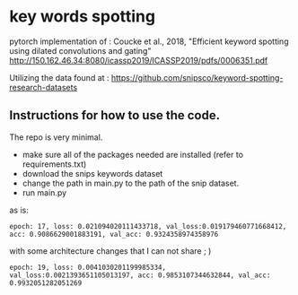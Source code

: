 # key words spotting
pytorch implementation of :
Coucke et al., 2018, "Efficient keyword spotting using dilated convolutions
and gating"
http://150.162.46.34:8080/icassp2019/ICASSP2019/pdfs/0006351.pdf


Utilizing the data found at : 
https://github.com/snipsco/keyword-spotting-research-datasets


## Instructions for how to use the code.

The repo is very minimal. 
* make sure all of the packages needed are installed (refer to requirements.txt)
* download the snips keywords dataset 
* change the path in main.py to the path of the snip dataset.
* run main.py

as is:
```buildoutcfg
epoch: 17, loss: 0.021094020111433718, val_loss:0.019179460771668412, acc: 0.9086629001883191, val_acc: 0.9324358974358976
```

with some architecture changes that I can not share ; )
```buildoutcfg
epoch: 19, loss: 0.0041030201199985334, val_loss:0.0021393651105013197, acc: 0.9853107344632844, val_acc: 0.9932051282051269
```




